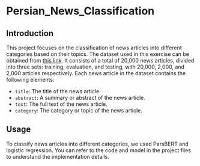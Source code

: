 # Persian_News_Classification

## Introduction
This project focuses on the classification of news articles into different categories based on their topics. The dataset used in this exercise can be obtained from [this link](https://drive.google.com/drive/folders/1XWdEwdxZ0p0h0vHXrRFQW8wz8csGhns9). It consists of a total of 20,000 news articles, divided into three sets: training, evaluation, and testing, with 20,000, 2,000, and 2,000 articles respectively. Each news article in the dataset contains the following elements:
- `title`: The title of the news article.
- `abstract`: A summary or abstract of the news article.
- `text`: The full text of the news article.
- `category`: The category or topic of the news article.

## Usage
To classify news articles into different categories, we used ParsBERT and logistic regression. You can refer to the code and model in the project files to understand the implementation details.
